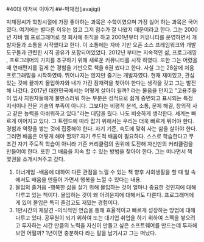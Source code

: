 #40대 아저씨 이야기
##-박재정(javajigi)

박재정씨가 학창시절에 가장 좋아하는 과목은 수학이였으며 가장 싫어 하는 과목은 국어였다. 여기에는 별다른 이유는 없고 그저 점수가 잘 나왔지 때문이라고 한다. 그는 2000년 자바 웹 프로그래머로 첫 회사에 취직을 하고 2001년부터 커뮤니티를 운영하면서 개발자들과 소통을 시작했다고 한다. 이 소통에는 자바 기반 오픈 소스 프레임워크와 개발 도구들과 관련한 시직 공유가 포함되어있었다. 2012년 부터는 지속적인 삶, 프로그래밍 , 프로그래머의 가치를 추구하기 위해 새로운 커뮤니티를 시작 하였다. 또한 그는 어렸을 때 연애편지를 길게 쓴 경험을 기반으로 책을 6권 썼다고 한다. 사실 그는 28살에 처음 프로그래밍을 시작하였따. 뛰어나지는 않지만 즐기는 개발자였다. 현재 재미있고, 관심있는 것에 끝까지 몰입하자와 내가 가진 잠재력을 찾아야 한다는 생각을 갖고 그는 발전해 나갔다. 2017년 대한민국에서는 어떻게 살아야 될까? 라는 물음을 던지고 "고용주들이 입사 지원자들에게 불만스러워 하는 부분은 성적으로 쉽게 증면되고 표시되는 특정 지식이나 전문 기술의 부족이 아니다. 그보다는 비평적 분석, 소통, 문제 해결, 창의적 사고 같은 능력을 아쉬워하고 있다."라는 대답을 줬다. 나도 비슷하게 생각한다. 셰계는 빠르게 이어지고 있다. 그 트렌드에 따라 잡기 위해서는 우리는 더욱 빠르게 뛰어야 한다. 경험과 역량을 쌓는 것에 집중해야 한다. 자기 기준, 속도에 맞춰 사는 삶을 살아야 한다. 그러면 배움은 어떻게 해야 할까? 자기 주도적 배움이 필요하다. 스스로 학습한다고 무조건 자기 주도적 학습이 아니라 기존 커리큘럼의 권위에 도전해 자신만의 커리큘럼을 만들어야 한다. 또한 그 배움을 지속 할 수 있는 방법을 찾아야 한다. 그는 떠나면서 책 몇권을 소개시켜주고 갔다.
1. 이너게임
-배움에 대하여 다른 관점을 느낄 수 있는 책 향후 사회생활을 할 때 일 속에서도 배움을 만들어 가면서 행복을 느낄 수 있다는 내용.
2. 몰입의 즐거움
-행복한 삶을 살기 위해 몰입하는 것이 얼마나 중요한 것인지에 대해 다루고 있는 책이다. 몰입하는 것이 왜 어려운지에 대해서도 다룬다. 프로그래머에게 있어 몰입은 특히 즐겁고도 재밌는 경험이다.
3. 1만시간의 재발견
-의식적인 연습을 통해 효율적이고 빠르게 성장하는 방법에 대해 다루고 있다.
공무원이 되기 위하여 또는 대기업 취업을 하기 위하여 스펙을 쌓으려고 투자하는 시간 만큼의 노력을 자신이 만들고 싶은 소프트웨어를 만드는데 투자해 보면 어떨까? 1년이면 충분하다 라는 말을 남기시고 그는 떠났다.
